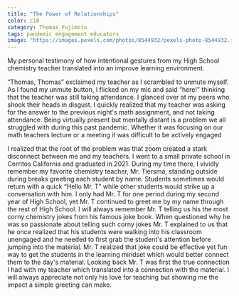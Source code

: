 ```yaml
---
title: "The Power of Relationships"
color: c10
category: Thomas_Fujimoto
tags: pandemic engagement educators
image: "https://images.pexels.com/photos/8544932/pexels-photo-8544932.jpeg?auto=compress&cs=tinysrgb&w=1260&h=750&dpr=1"
---
```

My personal testimony of how intentional gestures from my High School chemistry teacher translated into an improve learning environment.
<!--more-->

“Thomas, Thomas” exclaimed my teacher as I scrambled to unmute myself. As I found my unmute button, I flicked on my mic and said “here!” thinking that the teacher was still taking attendance. I  glanced over at my peers who shook their heads in disgust. I quickly realized that my teacher was asking for the answer to the previous night's math assignment, and not taking attendance. Being virtually present but mentally distant is a problem we all struggled with during this past pandemic. Whether it was focusing on our math teachers lecture or a meeting it was difficult to be actively engaged

I realized that the root of the problem was that zoom created a stark disconnect between me and my teachers. I went to a small private school in Cerritos California and graduated in 2021. During my time there, I vividly remember my favorite chemistry teacher, Mr. Tiersma, standing outside during breaks greeting each student by name. Students sometimes would return with a quick “Hello Mr. T” while other students would strike up a conversation with him. I only had Mr. T for one period during my second year of High School, yet Mr. T continued to greet me by my name through the rest of High School. I will always remember Mr. T telling us his the most corny chemistry jokes from his famous joke book. When questioned why he was so passionate about telling such corny jokes Mr. T explained to us that he once realized that his students were walking into his classroom unengaged and he needed to first grab the student's attention before jumping into the material. Mr. T realized that joke could be effective yet fun way to get the students in the learning mindset which would better connect them to the day's material. Looking back Mr. T was first the true connection I had with my teacher which translated into a connection with the material. I will always appreciate not only his love for teaching but showing me the impact a simple greeting can make.
